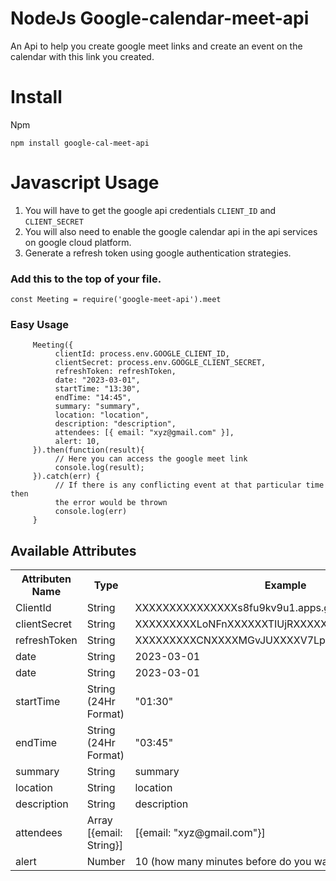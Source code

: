 # NodeJs Google-calendar-meet-api

An Api to help you create google meet links and create an event on the calendar with this link you created.

# Install

Npm

``` 
npm install google-cal-meet-api
```

# Javascript Usage
1) You will have to get the google api credentials ```CLIENT_ID``` and ```CLIENT_SECRET```
2) You will also need to enable the google calendar api in the api services on google cloud platform.
3) Generate a refresh token using google authentication strategies.

### Add this to the top of your file.
```
const Meeting = require('google-meet-api').meet
```

### Easy Usage

```
     Meeting({
          clientId: process.env.GOOGLE_CLIENT_ID,
          clientSecret: process.env.GOOGLE_CLIENT_SECRET,
          refreshToken: refreshToken,
          date: "2023-03-01",
          startTime: "13:30",
          endTime: "14:45",
          summary: "summary",
          location: "location",
          description: "description",
          attendees: [{ email: "xyz@gmail.com" }],
          alert: 10,
     }).then(function(result){
          // Here you can access the google meet link
          console.log(result);
     }).catch(err) {
          // If there is any conflicting event at that particular time then 
          the error would be thrown
          console.log(err)
     }
```

## Available Attributes
<table>
  <tr>
    <th>Attributen Name</th>
    <th>Type</th>
    <th>Example</th>
  </tr>
  <tr>
    <td>ClientId</td>
    <td>String</td>
    <td>XXXXXXXXXXXXXXXs8fu9kv9u1.apps.googleusercontent.com</td>
  </tr>
  <tr>
    <td>clientSecret</td>
    <td>String</td>
    <td>XXXXXXXXXLoNFnXXXXXXTIUjRXXXXXXXXX</td>
  </tr>
  <tr>
    <td>refreshToken</td>
    <td>String</td>
    <td>XXXXXXXXXCNXXXXMGvJUXXXXV7LplXAXXXX</td>
  </tr>
  <tr>
    <td>date</td>
    <td>String</td>
    <td>2023-03-01</td>
  </tr>
  <tr>
    <td>date</td>
    <td>String</td>
    <td>2023-03-01</td>
  </tr>
  <tr>
    <td>startTime</td>
    <td>String (24Hr Format)</td>
    <td>"01:30"</td>
  </tr>
  <tr>
    <td>endTime</td>
    <td>String (24Hr Format)</td>
    <td>"03:45"</td>
  </tr>
  <tr>
    <td>summary</td>
    <td>String</td>
    <td>summary</td>
  </tr>
  <tr>
    <td>location</td>
    <td>String</td>
    <td>location</td>
  </tr>
  <tr>
    <td>description</td>
    <td>String</td>
    <td>description</td>
  </tr>
  <tr>
    <td>attendees</td>
    <td>Array [{email: String}]</td>
    <td>[{email: "xyz@gmail.com"}]</td>
  </tr>
  <tr>
    <td>alert</td>
    <td>Number</td>
    <td>10 (how many minutes before do you want to receive an alert)</td>
  </tr>
</table>